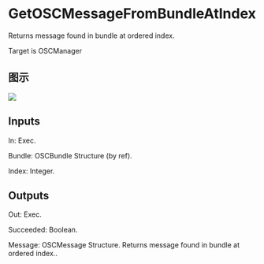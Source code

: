 # GetOSCMessageFromBundleAtIndex

Returns message found in bundle at ordered index.

Target is OSCManager

## 图示

![]($-20221218-18054872.png)

## Inputs

In: Exec.

Bundle: OSCBundle Structure (by ref).

Index: Integer.  

## Outputs

Out: Exec.

Succeeded: Boolean.

Message: OSCMessage Structure. Returns message found in bundle at ordered index..

